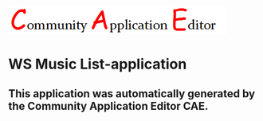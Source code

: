![CAE](https://github.com/CAE-Community-Application-Editor/application-51/blob/master/img/logo.png)  

WS Music List-application
===================


This application was automatically generated by the Community Application Editor CAE.  
---------------
